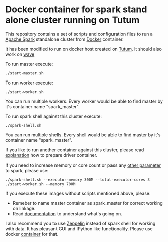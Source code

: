 Docker container for spark stand alone cluster running on Tutum
=================================

This repository contains a set of scripts and configuration files to run a [Apache Spark](https://spark.apache.org/) standalone cluster from [Docker](https://www.docker.io/) container. 

It has been modified to run on docker host created on [Tutum](http://tutum.co). 
It should also work on [wave](https://github.com/weaveworks/weave) 

To run master execute:

```
./start-master.sh
```

To run worker execute:

```
./start-worker.sh
```
You can run multiple workers. Every worker would be able to find master by it's container name "spark_master".

To run spark shell against this cluster execute:

```
./spark-shell.sh
```
You can run multiple shells. Every shell would be able to find master by it's container name "spark_master".
 
If you like to run another container against this cluster, please read [explanation](http://sometechshit.blogspot.ru/2015/04/running-spark-standalone-cluster-in.html) how to prepare driver container.

If you need to increase memory or core count or pass any [other parameter](https://spark.apache.org/docs/latest/configuration.html) to spark, please use:

```
./spark-shell.sh --executor-memory 300M --total-executor-cores 3
./start-worker.sh --memory 700M
```

If you execute these images without scripts mentioned above, please:
* Remeber to name master container as spark_master for correct working on linkage.
* Read [documentation](http://sometechshit.blogspot.ru/2015/04/running-spark-standalone-cluster-in.html) to understand what's going on.

I also recommend you to use [Zeppelin](https://zeppelin.incubator.apache.org/) instead of spark shell for working with data. It has pleasant GUI and IPython like functionality. Please use docker [container](https://registry.hub.docker.com/u/epahomov/docker-zeppelin/) for that.
